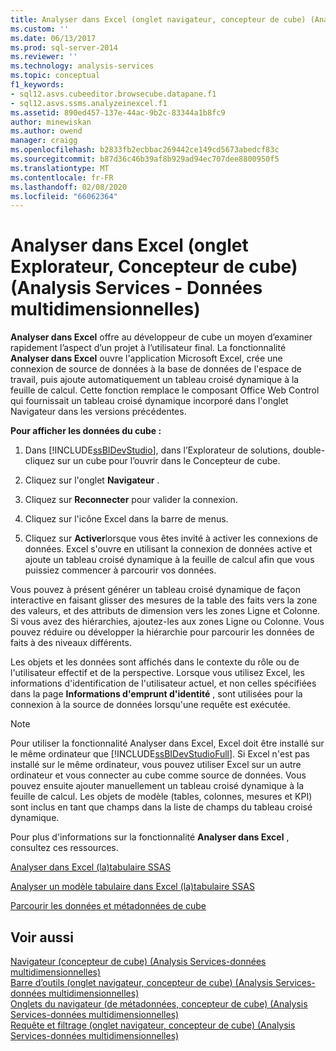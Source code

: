 ```yaml
---
title: Analyser dans Excel (onglet navigateur, concepteur de cube) (Analysis Services-données multidimensionnelles) | Microsoft Docs
ms.custom: ''
ms.date: 06/13/2017
ms.prod: sql-server-2014
ms.reviewer: ''
ms.technology: analysis-services
ms.topic: conceptual
f1_keywords:
- sql12.asvs.cubeeditor.browsecube.datapane.f1
- sql12.asvs.ssms.analyzeinexcel.f1
ms.assetid: 890ed457-137e-44ac-9b2c-83344a1b8fc9
author: minewiskan
ms.author: owend
manager: craigg
ms.openlocfilehash: b2833fb2ecbbac269442ce149cd5673abedcf83c
ms.sourcegitcommit: b87d36c46b39af8b929ad94ec707dee8800950f5
ms.translationtype: MT
ms.contentlocale: fr-FR
ms.lasthandoff: 02/08/2020
ms.locfileid: "66062364"
---
```

# <a name="analyze-in-excel-browser-tab-cube-designer-analysis-services---multidimensional-data"></a>Analyser dans Excel (onglet Explorateur, Concepteur de cube) (Analysis Services - Données multidimensionnelles)
  **Analyser dans Excel** offre au développeur de cube un moyen d’examiner rapidement l’aspect d’un projet à l’utilisateur final. La fonctionnalité **Analyser dans Excel** ouvre l'application Microsoft Excel, crée une connexion de source de données à la base de données de l'espace de travail, puis ajoute automatiquement un tableau croisé dynamique à la feuille de calcul. Cette fonction remplace le composant Office Web Control qui fournissait un tableau croisé dynamique incorporé dans l'onglet Navigateur dans les versions précédentes.  
  
 **Pour afficher les données du cube :**  
  
1.  Dans [!INCLUDE[ssBIDevStudio](../includes/ssbidevstudio-md.md)], dans l’Explorateur de solutions, double-cliquez sur un cube pour l’ouvrir dans le Concepteur de cube.  
  
2.  Cliquez sur l'onglet **Navigateur** .  
  
3.  Cliquez sur **Reconnecter** pour valider la connexion.  
  
4.  Cliquez sur l'icône Excel dans la barre de menus.  
  
5.  Cliquez sur **Activer**lorsque vous êtes invité à activer les connexions de données. Excel s'ouvre en utilisant la connexion de données active et ajoute un tableau croisé dynamique à la feuille de calcul afin que vous puissiez commencer à parcourir vos données.  
  
 Vous pouvez à présent générer un tableau croisé dynamique de façon interactive en faisant glisser des mesures de la table des faits vers la zone des valeurs, et des attributs de dimension vers les zones Ligne et Colonne. Si vous avez des hiérarchies, ajoutez-les aux zones Ligne ou Colonne. Vous pouvez réduire ou développer la hiérarchie pour parcourir les données de faits à des niveaux différents.  
  
 Les objets et les données sont affichés dans le contexte du rôle ou de l'utilisateur effectif et de la perspective. Lorsque vous utilisez Excel, les informations d'identification de l'utilisateur actuel, et non celles spécifiées dans la page **Informations d'emprunt d'identité** , sont utilisées pour la connexion à la source de données lorsqu'une requête est exécutée.  
  
> [!NOTE]  
>  Pour utiliser la fonctionnalité Analyser dans Excel, Excel doit être installé sur le même ordinateur que [!INCLUDE[ssBIDevStudioFull](../includes/ssbidevstudiofull-md.md)]. Si Excel n'est pas installé sur le même ordinateur, vous pouvez utiliser Excel sur un autre ordinateur et vous connecter au cube comme source de données. Vous pouvez ensuite ajouter manuellement un tableau croisé dynamique à la feuille de calcul. Les objets de modèle (tables, colonnes, mesures et KPI) sont inclus en tant que champs dans la liste de champs du tableau croisé dynamique.  
  
 Pour plus d'informations sur la fonctionnalité **Analyser dans Excel** , consultez ces ressources.  
  
 [Analyser dans Excel &#40;la&#41;tabulaire SSAS](tabular-models/analyze-in-excel-ssas-tabular.md)  
  
 [Analyser un modèle tabulaire dans Excel &#40;la&#41;tabulaire SSAS](tabular-models/analyze-a-tabular-model-in-excel-ssas-tabular.md)  
  
 [Parcourir les données et métadonnées de cube](multidimensional-models/browse-data-and-metadata-in-cube.md)  
  
## <a name="see-also"></a>Voir aussi  
 [Navigateur &#40;concepteur de cube&#41; &#40;Analysis Services-données multidimensionnelles&#41;](browser-cube-designer-analysis-services-multidimensional-data.md)   
 [Barre d’outils &#40;onglet navigateur, concepteur de cube&#41; &#40;Analysis Services-données multidimensionnelles&#41;](toolbar-browser-tab-cube-designer-analysis-services-multidimensional-data.md)   
 [Onglets du navigateur &#40;de métadonnées, concepteur de cube&#41; &#40;Analysis Services-données multidimensionnelles&#41;](metadata-browser-tab-cube-designer-analysis-services-multidimensional-data.md)   
 [Requête et filtrage &#40;onglet navigateur, concepteur de cube&#41; &#40;Analysis Services-données multidimensionnelles&#41;](query-filter-browser-cube-designer-analysis-services-multidimensional-data.md)  
  
  
